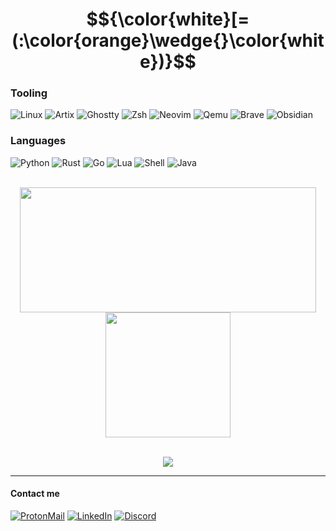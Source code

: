 <div align="center">
    
# $${\color{white}[=(:\color{orange}\wedge{}\color{white})}$$

</div>

### Tooling
![Linux](https://img.shields.io/badge/linux-%23FCC624.svg?&style=for-the-badge&logo=linux&logoColor=black)
![Artix](https://img.shields.io/badge/artix-%2310A0CC.svg?&style=for-the-badge&logo=artix%20linux&logoColor=white)
![Ghostty](https://img.shields.io/badge/ghostty-040378?style=for-the-badge&logo=ghostery&logoColor=white)
![Zsh](https://img.shields.io/badge/z%20shell-201f31?style=for-the-badge&logo=zsh&logoColor=white)
![Neovim](https://img.shields.io/badge/neovim-019833.svg?&style=for-the-badge&logo=neovim&logoColor=white)
![Qemu](https://img.shields.io/badge/qemu%2Blibvirt-FF6600.svg?&style=for-the-badge&logo=qemu&logoColor=white)
![Brave](https://img.shields.io/badge/brave-FB542B?style=for-the-badge&logo=Brave&logoColor=white)
![Obsidian](https://img.shields.io/badge/obsidian-%23483699.svg?style=for-the-badge&logo=obsidian&logoColor=white)

### Languages
![Python](https://img.shields.io/badge/python-306998?style=for-the-badge&logo=python&logoColor=white)
![Rust](https://img.shields.io/badge/rust-C04C16?style=for-the-badge&logo=rust&logoColor=white)
![Go](https://img.shields.io/badge/golang-00ADD8?style=for-the-badge&logo=go&logoColor=white)
![Lua](https://img.shields.io/badge/lua-%232C2D72.svg?style=for-the-badge&logo=lua&logoColor=white)
![Shell](https://img.shields.io/badge/bash%20%26%20zsh-4EAA25?style=for-the-badge&logo=gnu-bash&logoColor=white)
![Java](https://img.shields.io/badge/java-%23ED8B00.svg?style=for-the-badge&logo=openjdk&logoColor=white)

<br/>

<div align="center">
    <img height=200 width=474px align="center" src="https://github-readme-stats-six-kappa-73.vercel.app/api?username=snxwman&theme=codeSTACKr&show_icons=true&rank_icon=percentile" />
    <img height=200 align="center" src="https://github-readme-stats-six-kappa-73.vercel.app/api/top-langs/?username=snxwman&theme=codeSTACKr&layout=compact&langs_count=8&exclude_repo=github-readme-stats" />
</div>

<br />

<div align="center">

![](https://leetcard.jacoblin.cool/Snxwman?theme=unicorn&font=Sora)

</div>

<!--
<br />
<div align="center">
    <a href="https://www.codewars.com/users/Snxwman"><img src="https://www.codewars.com/users/Snxwman/badges/large" /></a>
</div>
<div align="center">
    <a href="https://tryhackme.com/p/Snxwman"><img src="https://tryhackme-badges.s3.amazonaws.com/Snxwman.png" alt="TryHackMe"></a>
</div>
-->

<!--
## Things that changed how I think

[SysV init must die](https://busybox.net/~vda/init_vs_runsv.html) - The blog post that convinced me to move to a runit based distribution.
-->

---

#### Contact me
[![ProtonMail](https://img.shields.io/badge/ProtonMail-6C4BFF?style=for-the-badge&logo=protonmail&logoColor=white)](mailto:github@snxwman.dev)
[![LinkedIn](https://img.shields.io/badge/LinkedIn-0077B5?style=for-the-badge&logo=linkedin&logoColor=white)](https://www.linkedin.com/in/sam-kopp-63376810b)
[![Discord](https://img.shields.io/badge/Discord-5865F2?style=for-the-badge&logo=discord&logoColor=white)](https://www.discordapp.com/users/675729211960328203)
